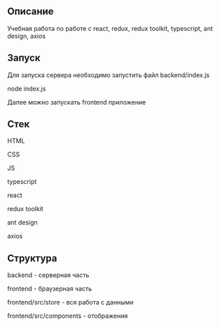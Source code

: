 ## Описание
Учебная работа по работе с react, redux, redux toolkit, typescript, ant design, axios


## Запуск
Для запуска сервера необходимо запустить файл backend/index.js

node index.js

Далее можно запускать frontend приложение


## Стек

HTML

CSS

JS

typescript

react

redux toolkit

ant design

axios


## Структура

backend - серверная часть

frontend - браузерная часть

frontend/src/store - вся работа с данными

frontend/src/components - отображения
